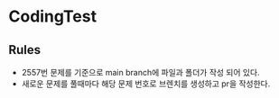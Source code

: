 # CodingTest

## Rules

- 2557번 문제를 기준으로 main branch에 파일과 폴더가 작성 되어 있다.
- 새로운 문제를 풀때마다 해당 문제 번호로 브렌치를 생성하고 pr을 작성한다.
